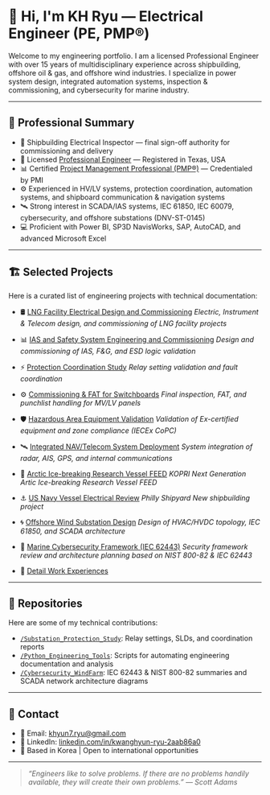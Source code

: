 # 👋 Hi, I'm KH Ryu — Electrical Engineer (PE, PMP®)

Welcome to my engineering portfolio. I am a licensed Professional Engineer with over 15 years of multidisciplinary experience across shipbuilding, offshore oil & gas, and offshore wind industries. I specialize in power system design, integrated automation systems, inspection & commissioning, and cybersecurity for marine industry.

---

## 🧩 Professional Summary

* 🔧 Shipbuilding Electrical Inspector — final sign-off authority for commissioning and delivery  
* 📐 Licensed [Professional Engineer](https://github.com/kh-ryu1/kh-ryu1/blob/main/Certificates/Professional%20Engineer%20-%20Texas%20Board.pdf) — Registered in Texas, USA
* 📊 Certified [Project Management Professional (PMP®)](https://github.com/kh-ryu1/kh-ryu1/blob/main/Certificates/PMP%20Certfication_renewed.pdf) — Credentialed by PMI
* ⚙️ Experienced in HV/LV systems, protection coordination, automation systems, and shipboard communication & navigation systems  
* 🛰️ Strong interest in SCADA/IAS systems, IEC 61850, IEC 60079, cybersecurity, and offshore substations (DNV-ST-0145)  
* 💻 Proficient with Power BI, SP3D NavisWorks, SAP, AutoCAD, and advanced Microsoft Excel  

---

## 🏗️ Selected Projects

Here is a curated list of engineering projects with technical documentation:

* 🛢️ [LNG Facility Electrical Design and Commissioning](./LNG_Facility_Electrical_Design_and_Commissioning/README.md)
  *Electric, Instrument & Telecom design, and commissioning of LNG facility projects*

* 📊 [IAS and Safety System Engineering and Commissioning](./IAS_and_Safety_System_Engineering_and_Commissioning/README.md)
  *Design and commissioning of IAS, F&G, and ESD logic validation*
    
* ⚡ [Protection Coordination Study](./Protection_Coordination_Study/README.md)
  *Relay setting validation and fault coordination*

* ⚙️ [Commissioning & FAT for Switchboards](./Commissioning_Switchboards/README.md)
  *Final inspection, FAT, and punchlist handling for MV/LV panels*

* 🛡️ [Hazardous Area Equipment Validation](./Hazardous_Area_Inspection/README.md)
  *Validation of Ex-certified equipment and zone compliance (IECEx CoPC)*

* 🛰️ [Integrated NAV/Telecom System Deployment](./Telecom_NAV_Integration/README.md)
  *System integration of radar, AIS, GPS, and internal communications*

* 🧭 [Arctic Ice-breaking Research Vessel FEED](./Arctic_Observation_Vessel_FEED/README.md)
  *KOPRI Next Generation Artic Ice-breaking Research Vessel FEED*

* ⚓ [US Navy Vessel Electrical Review](./Navy_Electrical_Review/README.md)
  *Philly Shipyard New shipbuilding project*

* 🌀 [Offshore Wind Substation Design](./Offshore_Wind_Design/README.md)
  *Design of HVAC/HVDC topology, IEC 61850, and SCADA architecture*

* 🔐 [Marine Cybersecurity Framework (IEC 62443)](./Cybersecurity_SCADA/README.md)
  *Security framework review and architecture planning based on NIST 800-82 & IEC 62443*

* 🎯 [Detail Work Experiences](./Detail_Experiences/README.md)
  
  
---

## 📁 Repositories

Here are some of my technical contributions:

- [`/Substation_Protection_Study`](https://github.com/<your-username>/Substation_Protection_Study): Relay settings, SLDs, and coordination reports  
- [`/Python_Engineering_Tools`](https://github.com/<your-username>/Python_Engineering_Tools): Scripts for automating engineering documentation and analysis  
- [`/Cybersecurity_WindFarm`](https://github.com/<your-username>/Cybersecurity_WindFarm): IEC 62443 & NIST 800-82 summaries and SCADA network architecture diagrams  

---

## 📢 Contact

* 📧 Email: [khyun7.ryu@gmail.com](mailto:khyun7.ryu@gmail.com)  
* 💼 LinkedIn: [linkedin.com/in/kwanghyun-ryu-2aab86a0](https://linkedin.com/in/kwanghyun-ryu-2aab86a0)  
* 📍 Based in Korea | Open to international opportunities  

---

> *“Engineers like to solve problems. If there are no problems handily available, they will create their own problems.” — Scott Adams*
